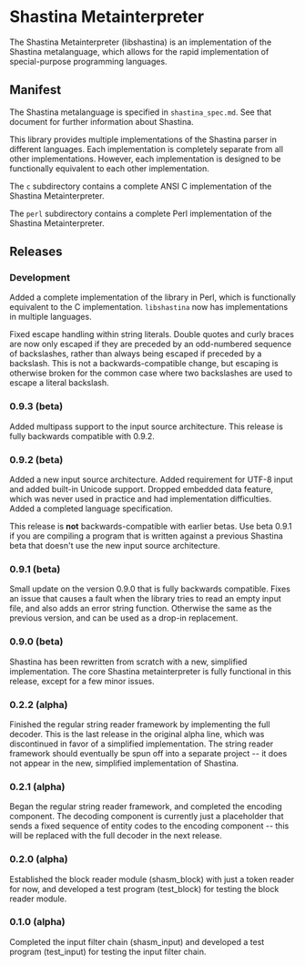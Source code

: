 # Shastina Metainterpreter
The Shastina Metainterpreter (libshastina) is an implementation of the Shastina metalanguage, which allows for the rapid implementation of special-purpose programming languages.

## Manifest

The Shastina metalanguage is specified in `shastina_spec.md`.  See that document for further information about Shastina.

This library provides multiple implementations of the Shastina parser in different languages.  Each implementation is completely separate from all other implementations.  However, each implementation is designed to be functionally equivalent to each other implementation.

The `c` subdirectory contains a complete ANSI C implementation of the Shastina Metainterpreter.

The `perl` subdirectory contains a complete Perl implementation of the Shastina Metainterpreter.

## Releases

### Development

Added a complete implementation of the library in Perl, which is functionally equivalent to the C implementation.  `libshastina` now has implementations in multiple languages.

Fixed escape handling within string literals.  Double quotes and curly braces are now only escaped if they are preceded by an odd-numbered sequence of backslashes, rather than always being escaped if preceded by a backslash.  This is not a backwards-compatible change, but escaping is otherwise broken for the common case where two backslashes are used to escape a literal backslash.

### 0.9.3 (beta)

Added multipass support to the input source architecture.  This release is fully backwards compatible with 0.9.2.

### 0.9.2 (beta)

Added a new input source architecture.  Added requirement for UTF-8 input and added built-in Unicode support.  Dropped embedded data feature, which was never used in practice and had implementation difficulties.  Added a completed language specification.

This release is __not__ backwards-compatible with earlier betas.  Use beta 0.9.1 if you are compiling a program that is written against a previous Shastina beta that doesn't use the new input source architecture.

### 0.9.1 (beta)

Small update on the version 0.9.0 that is fully backwards compatible.  Fixes an issue that causes a fault when the library tries to read an empty input file, and also adds an error string function.  Otherwise the same as the previous version, and can be used as a drop-in replacement.

### 0.9.0 (beta)

Shastina has been rewritten from scratch with a new, simplified implementation.  The core Shastina metainterpreter is fully functional in this release, except for a few minor issues.

### 0.2.2 (alpha)

Finished the regular string reader framework by implementing the full decoder.  This is the last release in the original alpha line, which was discontinued in favor of a simplified implementation.  The string reader framework should eventually be spun off into a separate project -- it does not appear in the new, simplified implementation of Shastina.

### 0.2.1 (alpha)

Began the regular string reader framework, and completed the encoding component.  The decoding component is currently just a placeholder that sends a fixed sequence of entity codes to the encoding component -- this will be replaced with the full decoder in the next release.

### 0.2.0 (alpha)

Established the block reader module (shasm_block) with just a token reader for now, and developed a test program (test_block) for testing the block reader module.

### 0.1.0 (alpha)

Completed the input filter chain (shasm_input) and developed a test program (test_input) for testing the input filter chain.
